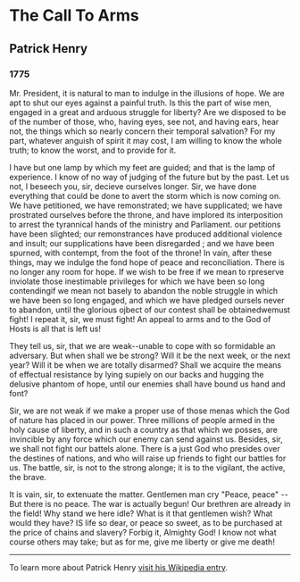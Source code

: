 # The Call To Arms
## Patrick Henry
### 1775

Mr. President, it is natural to man to indulge in the illusions of hope. We are apt to shut our eyes against a painful truth. Is this the part of wise men, engaged in a great and arduous struggle for liberty? Are we disposed to be of the number of those, who, having eyes, see not, and having ears, hear not, the things which so nearly concern their temporal salvation? For my part, whatever anguish of spirit it may cost, I am willing to know the whole truth; to know the worst, and to provide for it.
 
  I have but one lamp by which my feet are guided; and that is the lamp of experience. I know of no way of judging of the future but by the past. Let us not, I beseech you, sir, decieve ourselves longer. Sir, we have done everything that could be done to avert the storm which is now coming on. We have petitioned, we have remonstrated; we have supplicated; we have prostrated ourselves before the throne, and have implored its interposition to arrest the tyrannical hands of the ministry and Parliament. our petitions have been slighted; our remonstrances have produced additional violence and insult; our supplications have been disregarded ; and we have been spurned, with contempt, from the foot of the throne! In vain, after these things, may we indulge the fond hope of peace and reconciliation. There is no longer any room for hope. If we wish to be free  if we mean to rpreserve inviolate those inestimable privileges for which we have been so long contendingif we mean not basely to abandon the noble struggle in which we have been so long engaged, and which we have pledged oursels never to abandon, until the glorious ojbect of our contest shall be obtainedwemust fight! I repeat it, sir, we must fight! An appeal to arms and to the God of Hosts is all that is left us!
  
  They tell us, sir, that we are weak--unable to cope with so formidable an adversary. But when shall we be strong? Will it be the next week, or the next year? Will it be when we are totally disarmed? Shall we acquire the means of effectual resistance by lying supiely on our backs and hugging the delusive phantom of hope, until our enemies shall have bound us hand and font?
  
  Sir, we are not weak if we make a proper use of those menas which the God of nature has placed in our power. Three millions of people armed in the holy cause of liberty, and in such a country as that which we posses, are invincible by any force which our enemy can send against us. Besides, sir, we shall not fight our battels alone. There is a just God who presides over the destines of nations, and who will raise up friends to fight our battles for us. The battle, sir, is not to the strong alonge; it is to the vigilant, the active, the brave.
  
  It is vain, sir, to extenuate the matter. Gentlemen man cry "Peace, peace" -- But there is no peace. The war is actually begun! Our brethren are already in the field! Why stand we here idle? What is it that gentlemen wish? What would they have? IS life so dear, or peace so sweet, as to be purchased at the price of chains and slavery? Forbig it, Almighty God! I know not what course others may take; but as for me, give me liberty or give me death!

---

To learn more about Patrick Henry <a href="https://en.wikipedia.org/wiki/Patrick_Henry" target="_blank">visit his Wikipedia entry</a>.
